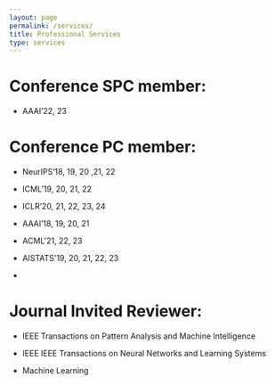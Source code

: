 ```yaml
---
layout: page
permalink: /services/
title: Professional Services
type: services
---
```

# Conference SPC member:

- AAAI’22, 23


# Conference PC member:

- NeurIPS’18, 19, 20 ,21, 22

- ICML’19, 20, 21, 22

- ICLR’20, 21, 22, 23, 24

- AAAI’18, 19, 20, 21

- ACML'21, 22, 23

- AISTATS'19, 20, 21, 22, 23
- 
# Journal Invited Reviewer:

- IEEE Transactions on Pattern Analysis and Machine Intelligence

- IEEE IEEE Transactions on Neural Networks and Learning Systems

- Machine Learning
